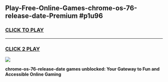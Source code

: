 
## Play-Free-Online-Games-chrome-os-76-release-date-Premium #p1u96
<h3>
<a href="https://premium.freeplayer.one?title=chrome-os-76-release-date&ref=8M">CLICK TO PLAY</a></h3>
<hr>

<h3>
<a href="https://premium.freeplayer.one?title=chrome-os-76-release-date&ref=8M">CLICK 2 PLAY</a>
  
</h3>

<a href="https://premium.freeplayer.one?title=chrome-os-76-release-date&ref=8M"><img src="https://clearcache.store/games.png"></a>


**chrome-os-76-release-date games unblocked: Your Gateway to Fun and Accessible Online Gaming**
